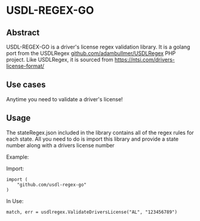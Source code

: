 # USDL-REGEX-GO

## Abstract

USDL-REGEX-GO is a driver's license regex validation library.  It is a golang port from the USDLRegex [github.com/adambullmer/USDLRegex](https://github.com/adambullmer/USDLRegex) PHP project.  Like USDLRegex, it is sourced from https://ntsi.com/drivers-license-format/

## Use cases

Anytime you need to validate a driver's license!

## Usage

The stateRegex.json included in the library contains all of the regex rules for each state.  All you need to do is import this library and provide a state number along with a drivers license number

Example:

Import:

```
import (
	"github.com/usdl-regex-go"
)
```

In Use:

```
match, err = usdlregex.ValidateDriversLicense("AL", "123456789")
```